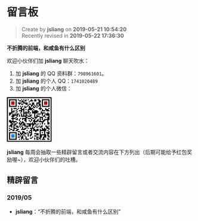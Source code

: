 留言板
===

> Create by **jsliang** on **2019-05-21 10:54:20**  
> Recently revised in **2019-05-22 17:36:30**

**不折腾的前端，和咸鱼有什么区别**

欢迎小伙伴们加 **jsliang** 聊天吹水：

1. 加 **jsliang** 的 QQ 资料群：`798961601`。
2. 加 **jsliang** 的个人 QQ：`1741020489`
3. 加 **jsliang** 的个人微信：

![图](./public-repertory/img/z-small-wechat.jpeg)

**jsliang** 每周会抽取一些精辟留言或者交流内容在下方列出（后期可能给予红包奖励喔~），欢迎小伙伴们的吐槽。

## 精辟留言 

### 2019/05

* **jsliang**：“不折腾的前端，和咸鱼有什么区别”